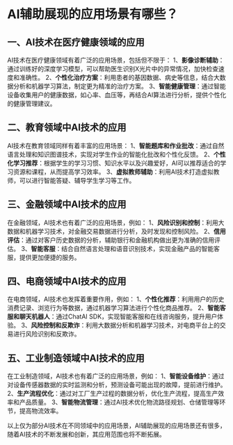 # AI辅助展现的应用场景有哪些？

## 一、AI技术在医疗健康领域的应用

AI技术在医疗健康领域有着广泛的应用场景，包括但不限于：
1、**影像诊断辅助**：通过训练好的深度学习模型，可以帮助医生识别X光片中的异常情况，加快检查速度和准确性。
2、**个性化治疗方案**：利用患者的基因数据、病史等信息，结合大数据分析和机器学习算法，制定更为精准的治疗方案。
3、**智能健康管理**：通过智能设备收集用户的健康数据，如心率、血压等，再结合AI算法进行分析，提供个性化的健康管理建议。

## 二、教育领域中AI技术的应用

AI技术在教育领域同样有着丰富的应用场景：
1、**智能题库和作业批改**：通过自然语言处理和知识图谱技术，实现对学生作业的智能化批改和个性化反馈。
2、**个性化学习推荐**：根据学生的学习习惯、知识水平以及兴趣爱好，AI可以推荐适合的学习资源和课程，从而提高学习效率。
3、**虚拟教师辅助**：利用AI技术打造虚拟教师，可以进行智能答疑、辅导学生学习等工作。

## 三、金融领域中AI技术的应用

在金融领域，AI技术也有着广泛的应用场景，例如：
1、**风险识别和控制**：利用大数据和机器学习技术，对金融交易数据进行分析，及时发现和控制风险。
2、**信用评估**：通过对客户历史数据的分析，辅助银行和金融机构做出更为准确的信用评估。
3、**智能客服**：结合自然语言处理和语音识别技术，实现金融产品的智能客服，提供更加便捷的服务。

## 四、电商领域中AI技术的应用

在电商领域，AI技术也发挥着重要作用，例如：
1、**个性化推荐**：利用用户的历史消费记录、浏览行为等数据，通过机器学习算法进行个性化商品推荐。
2、**智能客服和聊天机器人**：通过ChatAI SDK，实现智能客服和在线咨询服务，提升用户体验。
3、**风险控制和反欺诈**：利用大数据分析和机器学习技术，对电商平台上的交易进行风险识别和反欺诈。

## 五、工业制造领域中AI技术的应用

在工业制造领域，AI技术也有着广泛的应用场景，例如：
1、**智能设备维护**：通过对设备传感器数据的实时监测和分析，预测设备可能出现的故障，提前进行维护。
2、**生产流程优化**：通过对工厂生产过程的数据分析，优化生产流程，提高生产效率和产品质量。
3、**智能物流管理**：通过AI技术优化物流路径规划、仓储管理等环节，提高物流效率。

以上仅为部分AI技术在不同领域中的应用场景，AI辅助展现的应用场景还有很多，随着AI技术的不断发展和创新，其应用范围也将不断拓展。
